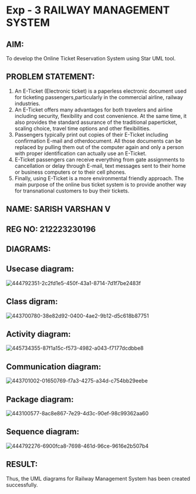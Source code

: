# Exp - 3 RAILWAY MANAGEMENT SYSTEM
## AIM:
To develop the Online Ticket Reservation System using Star UML tool.
## PROBLEM STATEMENT:
1. An E-Ticket (Electronic ticket) is a paperless electronic document used for ticketing passengers,particularly in the commercial airline, railway industries.
2. An E-Ticket offers many advantages for both travelers and airline including security, flexibility and cost convenience. At the same time, it also provides the standard assurance of the traditional paperticket, scaling choice, travel time options and other flexibilities.
3. Passengers typically print out copies of their E-Ticket including confirmation E-mail and otherdocument. All those documents can be replaced by pulling them out of the computer again and only a person with proper identification can actually use an E-Ticket.
4. E-Ticket passengers can receive everything from gate assignments to cancellation or delay through E-mail, text messages sent to their home or business computers or to their cell phones.
5. Finally, using E-Ticket is a more environmental friendly approach. The main purpose of the online bus ticket system is to provide another way for transnational customers to buy their tickets.

## NAME: SARISH VARSHAN V
## REG NO: 212223230196

## DIAGRAMS:
## Usecase diagram:
![444792351-2c2fd1e5-450f-43a1-8714-7d1f7be2483f](https://github.com/user-attachments/assets/b93a6599-413a-4901-b57f-f69227fe1983)

## Class digram: 
![443700780-38e82d92-0400-4ae2-9b12-d5c618b87751](https://github.com/user-attachments/assets/ad095d35-86d9-4d4f-8286-0227817b6fa8)

## Activity diagram:
![445734355-87f1a15c-f573-4982-a043-f7177dcdbbe8](https://github.com/user-attachments/assets/50cb2e9b-00e6-4de2-b940-1709d0523748)


## Communication diagram: 
![443701002-01650769-f7a3-4275-a34d-c754bb29eebe](https://github.com/user-attachments/assets/a35092d8-2913-499b-9d2d-95d0335bda86)

## Package diagram:
![443100577-8ac8e867-7e29-4d3c-90ef-98c99362aa60](https://github.com/user-attachments/assets/d338d2a3-6731-48db-96d2-df60492eecbe)

## Sequence diagram:
![444792276-6900fca8-7698-461d-96ce-9616e2b507b4](https://github.com/user-attachments/assets/265c01c3-5456-4d3b-86ca-98ced60096f7)

## RESULT:
Thus, the UML diagrams for Railway Management System has been created successfully.
